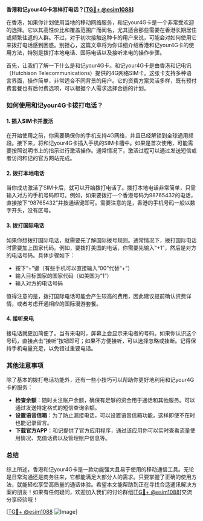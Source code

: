 **香港和记your4G卡怎样打电话？[[TG💪+ @esim1088](https://t.me/s/esim1088)]**

在香港，如果你计划使用当地的移动网络服务，和记your4G卡是一个非常受欢迎的选择。它以其高性价比和覆盖范围广而闻名，尤其适合那些需要在香港长期居住或频繁往返的人群。不过，对于初次接触这种卡的用户来说，可能会对如何使用它来拨打电话感到困惑。别担心，这篇文章将为你详细介绍香港和记your4G卡的使用方法，特别是拨打本地电话、国际电话以及接听来电的操作步骤。

首先，让我们了解一下什么是和记your4G卡。和记your4G卡是由香港和记电讯（Hutchison Telecommunications）提供的4G网络SIM卡。这张卡支持多种语言界面，操作简单，非常适合不同背景的用户。它的资费方案灵活多样，既有预付费套餐也有后付费选项，可以根据个人需求选择合适的计划。

### **如何使用和记your4G卡拨打电话？**

#### **1. 插入SIM卡并激活**
在开始使用之前，你需要确保你的手机支持4G网络，并且已经解锁到全球通用频段。接下来，将和记your4G卡插入手机的SIM卡槽中。如果是首次使用，可能需要按照说明书上的指示进行激活操作。通常情况下，激活过程可以通过发送短信或者访问和记的官方网站完成。

#### **2. 拨打本地电话**
当你成功激活了SIM卡后，就可以开始拨打电话了。拨打本地电话非常简单，只需输入对方的手机号码即可。例如，如果要拨打一个香港号码为98765432的电话，直接按下“98765432”并按通话键即可。需要注意的是，香港的手机号码一般以数字开头，没有区号。

#### **3. 拨打国际电话**
如果你想拨打国际电话，就需要先了解国际拨号规则。通常情况下，拨打国际电话时需要加上国家代码。例如，要拨打美国的电话，你需要先输入“+1”，然后是对方的电话号码。具体步骤如下：
- 按下“+”键（有些手机可以直接输入“00”代替“+”）
- 输入目标国家的国家代码（如美国为“1”）
- 输入对方的电话号码

值得注意的是，拨打国际电话可能会产生较高的费用，因此建议提前确认资费详情，或者考虑开通相应的国际漫游套餐。

#### **4. 接听来电**
接电话就更加简便了。当有来电时，屏幕上会显示来电者的号码。如果你认识这个号码，直接点击“接听”按钮即可；如果不方便接听，可以选择忽略或挂断。记得保持手机电量充足，以免错过重要电话。

### **其他注意事项**

除了基本的拨打电话功能外，还有一些小技巧可以帮助你更好地利用和记your4G卡的服务：

- **检查余额**：随时关注账户余额，确保有足够的资金用于通话和其他服务。可以通过发送特定格式的短信查询余额。
- **设置语音信箱**：为了防止漏接电话，可以设置语音信箱功能，这样即使不在时也能记录留言。
- **下载官方APP**：和记提供了官方应用程序，通过该应用你可以实时查看流量使用情况、充值话费以及管理账户信息等。

### **总结**

综上所述，香港和记your4G卡是一款功能强大且易于使用的移动通信工具。无论是日常沟通还是商务往来，它都能满足大部分人的需求。只要掌握了正确的使用方法，就能轻松享受高质量的通话体验。希望本文能帮助到正在寻找合适通讯解决方案的朋友！如果有任何疑问，欢迎加入我们的讨论群组[[TG💪+ @esim1088](https://t.me/s/esim1088)]交流分享经验哦！

[[TG💪+ @esim1088](https://t.me/s/esim1088) ![Image](https://i.postimg.cc/4NQfJmqS/Snipaste-2025-05-13-00-14-12.png)]